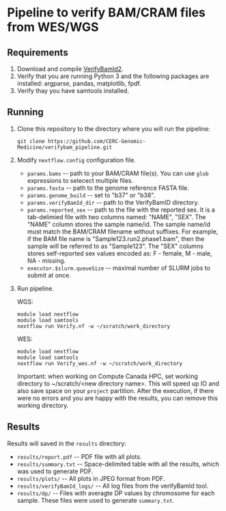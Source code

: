 # Pipeline to verify BAM/CRAM files from WES/WGS

## Requirements

1. Download and compile [VerifyBamId2](https://github.com/Griffan/VerifyBamID).
2. Verify that you are running Python 3 and the following packages are installed: argparse, pandas, matplotlib, fpdf.
3. Verify thay you have samtools installed.

## Running

1. Clone this repository to the directory where you will run the pipeline:
   ```
   git clone https://github.com/CERC-Genomic-Medicine/verifybam_pipeline.git
   ```

2. Modify `nextflow.config` configuration file.
     * `params.bams` -- path to your BAM/CRAM file(s). You can use `glob` expressions to selecect multiple files.
     * `params.fasta` -- path to the genome reference FASTA file.
     * `params.genome_build` -- set to "b37" or "b38".
     * `params.verifyBamId_dir` -- path to the VerifyBamID directory.
     * `params.reported_sex` -- path to the file with the reported sex. It is a tab-delimied file with two columns named: "NAME", "SEX". The "NAME" column stores the sample name/id. The sample name/id must match the BAM/CRAM filename without suffixes. For example, if the BAM file name is "Sample123.run2.phase1.bam", then the sample will be referred to as "Sample123". The "SEX" columns stores self-reported sex values encoded as: F - female, M - male, NA - missing.
     * `executor.$slurm.queueSize` -- maximal number of SLURM jobs to submit at once.
  
3. Run pipeline.
   
   WGS:
   ```
   module load nextflow
   module load samtools
   nextflow run Verify.nf -w ~/scratch/work_directory
   ```
   WES:
   ```
   module load nextflow
   module load samtools
   nextflow run Verify_wes.nf -w ~/scratch/work_directory
   ```
   Important: when working on Compute Canada HPC, set working directory to ~/scratch/\<new directory name\>. This will speed up IO and also save space on your `project` partition. After the execution, if there were no errors and you are happy with the results, you can remove this working directory.

## Results
Results will saved in the `results` directory:
  * `results/report.pdf` -- PDF file with all plots.
  * `results/summary.txt` -- Space-delimited table with all the results, which was used to generate PDF.
  * `results/plots/` -- All plots in JPEG format from PDF.
  * `results/verifyBamId_logs/` -- All log files from the verifyBamId tool.
  * `results/dp/` -- Files with averagte DP values by chromosome for each sample. These files were used to generate `summary.txt`.
